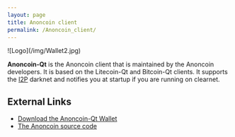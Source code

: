 ```yaml
---
layout: page
title: Anoncoin client
permalink: /Anoncoin_client/
---
```


<div class='center' markdown="1">
![Logo](/img/Wallet2.jpg)
</div>

**Anoncoin-Qt** is the Anoncoin client that is maintained by the Anoncoin developers. It is based on the Litecoin-Qt and Bitcoin-Qt clients. It supports the [I2P](/I2P "wikilink") darknet and notifies you at startup if you are running on clearnet.

External Links
--------------

-   [Download the Anoncoin-Qt Wallet](/download)
-   [The Anoncoin source code](https://github.com/Anoncoin/anoncoin)
